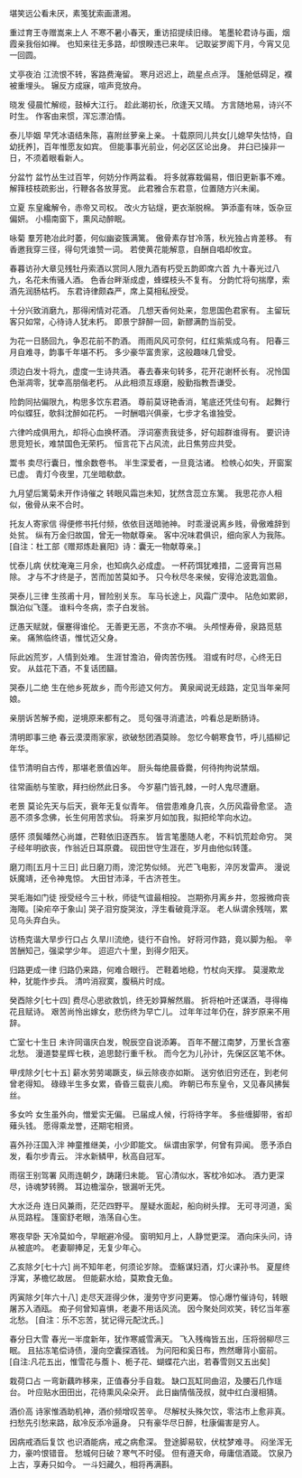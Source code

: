 <!-- { "loadSidebar": true } -->
堪笑远公看未厌，素笺犹索画潇湘。 

重过育王寺赠嵩来上人 
不寒不暑小春天，重访招提续旧缘。 
笔墨轮君诗与画，烟霞亲我俗如禅。 
也知来往无多路，却恨睽违已来年。 
记取娑罗阁下月，今宵又见一回圆。 

丈亭夜泊 
江流恨不转，客路费淹留。 
寒月迟迟上，疏星点点浮。 
篷舱低碍足，襥被重埋头。 
辗反方成寐，喧声竞放舟。 

晓发 
侵晨忙解缆，鼓棹大江行。 
趁此潮初长，欣逢天又晴。 
方言随地易，诗兴不时生。 
作客由来惯，浑忘漂泊情。 

泰儿毕姻 
早凭冰语结朱陈，喜附丝萝亲上亲。 
十载原同儿共女[儿媳早失怙恃，自幼抚养]，百年惟愿友如宾。 
但能事事光前业，何必区区论出身。 
井臼已操非一日，不须着眼看新人。 

分盆竹 
盆竹丛生过百竿，何妨分作两盆看。 
将多就寡栽偏易，借旧更新事不难。 
解箨枝枝疏影出，行鞭各各放芽宽。 
此君雅合东君意，位置随方兴未阑。 

立夏 
东皇纔解令，赤帝又司权。 
改火方钻燧，更衣渐脱棉。 
笋添齑有味，饭杂豆偏妍。 
小榻南窗下，熏风动醉眠。 

咏菊 
羣芳艳冶此时萎，何似幽姿簇满篱。 
傲骨素存甘冷落，秋光独占肯差移。 
有香邀我穿三径，得句凭谁赞一词。 
若使黄花能解意，自酬自唱却攸宜。 

春暮访孙大章见残牡丹索酒以赏同人限九酒有朽受五韵即席六首 
九十春光过八九，名花未侑骚人酒。 
色香台畔渐成虚，蜂蝶枝头不复有。 
分韵忙将句揣摩，索酒先润肠枯朽。 
东君诗律颇森严，席上莫相私授受。 

十分兴致消磨九，那得闲情对花酒。 
几想天香何处来，忽思国色君家有。 
主留玩客只如常，心待诗人犹未朽。 
即景宁辞醉一回，新醪满酌当前受。 

为花一日肠回九，争忍花前不酌酒。 
雨雨风风可奈何，红红紫紫成乌有。 
阳春三月自难寻，韵事千年堪不朽。 
多少豪华富贵家，这般趣味几曾受。 

须边白发十将九，虚度一生诗共酒。 
春去春来句转多，花开花谢杯长有。 
况怜国色渐凋零，犹幸高朋偕老朽。 
从此相须互琢磨，殷勤指教吾谦受。 

险韵同拈偏限九，构思多饮东君酒。 
尊前莫讶艳香消，笔底还凭佳句有。 
起舞行吟似蝶狂，欹斜沈醉如花朽。 
一时酬唱兴俱豪，七步才名谁独受。 

六律吟成俱用九，却将心血换杯酒。 
浮词塞责我徒多，好句超群谁得有。 
要识诗思竞短长，难禁国色无荣朽。 
恒言花下占风流，此日焦劳应共受。 

鬻书 
卖尽行囊日，惟余数卷书。 
半生深爱者，一旦竟沽诸。 
检帙心如失，开窗案已虚。 
青灯今夜里，兀坐暗欷歔。 

九月望后篱菊未开作诗催之 
转眼风霜岂未知，犹然含蕊立东篱。 
我思花亦人相似，傲骨从来不合时。 

托友人寄家信 
得便修书托付频，依依目送暗驰神。 
时乖漫说离乡贱，骨傲难辞到处贫。 
纵有万金归故国，曾无一物献尊亲。 
客中况味君俱识，细向家人为我陈。 
[自注：杜工部《赠郑炼赴襄阳》诗：囊无一物献尊亲。] 

忧泰儿病 
伏枕淹淹三月余，也知病久必成虚。 
一杯药饵犹难措，二竖膏肓岂易除。 
才与不才终是子，苦而加苦莫如予。 
只今秋尽冬来候，安得沧波匙涸鱼。 

哭泰儿三律 
生孩甫十月，冒险别关东。 
车马长途上，风霜广漠中。 
阽危如累卵，飘泊似飞蓬。 
谁料今冬病，柰子白发翁。 

迂愚天赋就，偃蹇得谁伦。 
无善更无恶，不贪亦不嗔。 
头颅悭寿骨，泉路觅慈亲。 
痛煞临终语，惟忧迈父身。 

际此凶荒岁，人情到处难。 
生涯甘澹泊，骨肉苦伤残。 
泪或有时尽，心终无日安。 
从兹花下酒，不复话团圝。 

哭泰儿二绝 
生在他乡死故乡，而今形迹又何方。 
黄泉闻说无歧路，定见当年亲阿娘。 

亲朋诉苦解予痴，逆境原来都有之。 
觅句强寻消遣法，吟看总是断肠诗。 

清明即事三绝 
春云漠漠雨家家，欲破愁团酒莫赊。 
忽忆今朝寒食节，呼儿插柳记年华。 

佳节清明自古传，那堪老景值凶年。 
厨头每绝晨昏爨，何待拘拘说禁烟。 

往常画舫与笙歌，拜扫纷然此日多。 
今岁墓门皆孔棘，一时人鬼尽遭磨。 

老景 
莫论先天与后天，衰年无复似青年。 
倍尝患难身几丧，久历风霜骨愈坚。 
造恶不须多念佛，长生何用苦求仙。 
将来岁月如加我，拟把纶竿向水边。 

感怀 
须鬓皤然心尚雄，芒鞋依旧逐西东。 
皆言笔墨随人老，不料饥荒趁命穷。 
哭子经年明欲丧，作翁近日耳原聋。 
砚田世守生涯在，岁月由他似转蓬。 

磨刀雨[五月十三日] 
此日磨刀雨，滂沱势似倾。 
光芒飞电影，淬厉发雷声。 
漫说妖魔靖，还令神鬼惊。 
大田甘沛泽，千古济苍生。 

哭毛海如门徒 
授受经今三十秋，师徒气谊最相投。 
岂期弥月离乡井，忽报微疴丧海陬。[染疟卒于象山] 
哭子泪穷旋哭汝，浮生看破竟浮沤。 
老人纵谓余残喘，累见乌头弃白头。 

访杨克谐大旱步行口占 
久旱川流绝，徒行不自怜。 
好将河作路，竟以脚为船。 
辛苦酬知己，强梁学少年。 
迢迢六十里，到得夕阳天。 

归路更成一律 
归路仍来路，何难合眼行。 
芒鞋着地稳，竹杖向天撑。 
莫漫欺龙种，犹能作步兵。 
清吟消寂寞，腹稿片时成。 

癸酉除夕[七十四] 
费尽心思欲救饥，终无妙算解然眉。 
折将柏叶还谋酒，寻得梅花且赋诗。 
艰苦尚怜出嫁女，悲伤终为早亡儿。 
过年年过年仍在，辞岁原来不用辞。 

亡室七十生日 
未许同谐庆白发，帨辰空自说添筹。 
百年不醒江南梦，万里长含塞北愁。 
漫道婺星辉七秩，追思懿行重千秋。 
而今乞为儿孙计，先保区区笔不休。 

甲戌除夕[七十五] 
薪水劳劳竭蹶支，纵云除夜亦如斯。 
送穷依旧穷还在，到老何曾老得知。 
碌碌半生多女累，昏昏三载丧儿痴。 
昨朝已布东皇令，又见春风拂鬓丝。 

多女吟 
女生虽外向，憎爱实无偏。 
已届成人候，行将待字年。 
多些缠脚带，省却薙头钱。 
愿得乘龙誉，还期宅相贤。 

喜外孙汪国入泮 
神童推继美，小少即能文。 
纵谓由家学，何曾有异闻。 
愿予添白发，看尔步青云。 
泮水新鳞甲，秋高自冠军。 

雨宿王别驾署 
风雨连朝夕，踌躇归未能。 
官心清似水，客枕冷如冰。 
酒力更深尽，诗魂梦转腾。 
耳边檐溜杂，银漏听无凭。 

大水泛舟 
连日风兼雨，茫茫四野平。 
屋疑水面起，船向树头撑。 
无可寻河道，奚从觅路程。 
篷窗舒老眼，浩荡自心生。 

寒夜早卧 
天冷莫如今，早眠避冷侵。 
窗明知月上，人静觉更深。 
酒向床头问，诗从被底吟。 
老妻聊捧足，无复少年心。 

乙亥除夕[七十六] 
尚不知年老，何须论岁除。 
壶觞谋妇酒，灯火课孙书。 
夏屋终浮寓，茅檐忆故居。 
但能薪水给，莫欺食无鱼。 

丙寅除夕[年六十八] 
走尽天涯得少休，漫劳守岁问更筹。 
惊心爆竹催诗句，转眼屠苏入酒瓯。 
痴子何曾知喜惧，老妻不用话风流。 
因今聚处同欢笑，转忆当年塞北愁。 
[自注：乐不忘苦，犹记得元配沈氏。] 

春分日大雪 
春光一半度新年，犹作寒威雪满天。 
飞入残梅皆五出，压将弱柳尽三眠。 
且拈冻笔偿诗债，漫向空囊探酒钱。 
为问阳和奚日布，煦然曝背小窗前。 
[自注:凡花五出，惟雪花与薝卜、栀子花、蝴蝶花六出，若春雪则又五出矣] 

栽荷口占 
一弯新藕昨移来，正值春分手自栽。 
缺口瓦缸同曲沼，及腰石几作瑶台。 
叶应贴水田田出，花待熏风朵朵开。 
此日幽情偕茂叔，就中红白漫相猜。 

酒价高 
诗家惟酒助机神，酒价频增叹苦辛。 
尽解杖头殊欠饮，零沽市上愈非真。 
扫愁先引愁来路，敌冷反添冷逼身。 
只有豪华尽日醉，杜康偏害是穷人。 

因病戒酒后复饮 
也识酒能病，戒之病愈深。 
登途脚易软，伏枕梦难寻。 
闷坐浑无力，豪吟恨错音。 
愁城何日破？寒气不时侵。 
但有遵天命，毋庸信酒箴。 
饮泉乃上古，享寿只如今。 
一斗妇藏久，相将再满斟。
